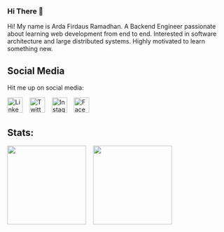 ### Hi There 👋

Hi! My name is Arda Firdaus Ramadhan. A Backend Engineer passionate about learning web development from end to end. Interested in software architecture and large distributed systems. Highly motivated to learn something new.

## Social Media
Hit me up on social media:

<p>
  <a href="https://www.linkedin.com/in/ardafirdausr" target="_blank"><img width="35px" src="https://icons.veryicon.com/png/o/brands/logo-1/linkedin-box-fill-1.png" alt="LinkedIn" /></a>
  <span>&nbsp;&nbsp;</span>
  <a href="https://www.twitter.com/ardafirdausr" target="_blank"><img width="35px" src="https://icons.veryicon.com/png/o/brands/logo-1/twitter-fill-1.png" alt="Twitter" /></a>
  <span>&nbsp;&nbsp;</span>
  <a href="https://www.instagram.com/ardafirdausr" target="_blank"><img width="35px" src="https://icons.veryicon.com/png/o/brands/logo-1/instagram-fill-2.png" alt="Instagram" /></a>
  <span>&nbsp;&nbsp;</span>
  <a href="https://www.facebook.com/ardafirdausr" target="_blank"><img width="35px" src="https://icons.veryicon.com/png/o/brands/logo-1/facebook-fill-2.png" alt="Facebook" /></a>
</p>

## Stats:

<p>
  <img height="180em" src="https://github-readme-stats-eight-theta.vercel.app/api?username=ardafirdausr&show_icons=true&theme=buefy&include_all_commits=true&count_private=true"/>
  <span>&nbsp;&nbsp;</span>
  <img height="180em" src="https://github-readme-stats.vercel.app/api/top-langs/?username=ardafirdausr&include_all_commits=true&count_private=true&theme=vue&layout=compact&hide=jupyter%20notebook,HTML,CSS,JavaScript,Blade" />
</p>
